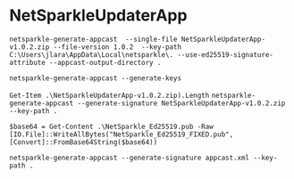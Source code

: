# NetSparkleUpdaterApp


`netsparkle-generate-appcast  --single-file NetSparkleUpdaterApp-v1.0.2.zip --file-version 1.0.2  --key-path C:\Users\jlara\AppData\Local\netsparkle\. --use-ed25519-signature-attribute --appcast-output-directory .`

`netsparkle-generate-appcast --generate-keys`

`Get-Item .\NetSparkleUpdaterApp-v1.0.2.zip).Length`
`netsparkle-generate-appcast --generate-signature NetSparkleUpdaterApp-v1.0.2.zip --key-path .`

`
$base64 = Get-Content .\NetSparkle_Ed25519.pub -Raw
[IO.File]::WriteAllBytes("NetSparkle_Ed25519_FIXED.pub", [Convert]::FromBase64String($base64))
`

`netsparkle-generate-appcast --generate-signature appcast.xml --key-path .`
